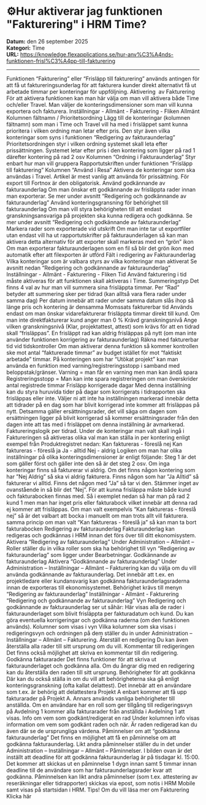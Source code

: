 # ⚙️Hur aktiverar jag funktionen "Fakturering" i HRM Time?

**Datum:** den 26 september 2025  
**Kategori:** Time  
**URL:** https://knowledge.flexapplications.se/hur-anv%C3%A4nds-funktionen-frisl%C3%A4pp-till-fakturering

---

Funktionen “Fakturering” eller “Frisläpp till fakturering” används antingen för att få ut faktureringsunderlag för att fakturera kunder direkt alternativt få ut arbetade timmar per konteringar för uppföljning.
Aktivering  av Fakturering
För att aktivera funktionen kan man här välja om man vill aktivera både Time och/eller Travel. Man väljer de konteringsdimensioner som man vill kunna exportera och fakturera.
Inställningar - Allmänt - Fakturering - Fliken Allmänt
Kolumnen fältnamn / Prioritetsordning
Lägg till de konteringar (kolumnen fältnamn) som man i Time och Travel vill ha med i frisläppet samt kunna prioritera i vilken ordning man letar efter pris. Den styr även vilka konteringar som syns i funktionen “Redigering av fakturaunderlag”
Prioritetsordningen
styr i vilken ordning systemet skall leta efter prissättningen. Systemet letar efter pris i den kontering som ligger på rad 1 därefter kontering på rad 2 osv
Kolumnen “Ordning i Fakturaunderlag”
Styr enbart hur man vill gruppera Rapportutskriften under funktionen “Frisläpp till fakturering”
Kolumnen “Använd i Resa”
Aktivera de konteringar som ska användas i Travel.
Artikel är mest vanlig att använda för prissättning. För export till Fortnox är den obligatorisk.
Använd godkännande av fakturaunderlag
Om man önskar ett godkännande av frisläppta rader innan  man exporterar.
Se mer under avsnitt “Redigering och godkännande av fakturaunderlag”
Använd konteringsgransning för behörighet till fakturaunderlag
Om man vill styra behörigheten till att endast granskningsansvariga på projekten ska kunna redigera och godkänna.
Se mer under avsnitt “Redigering och godkännande av fakturaunderlag”
Markera rader som exporterade vid utskrift
Om man inte tar ut exportfiler utan endast vill ha ut rapportutskrifter på fakturaunderlagen så kan man aktivera detta alternativ för att exporter skall markeras med en “grön” ikon
Om man exporterar fakturaunderlagen som en fil så blir det grön ikon med automatik efter att filexporten är utförd
Fält i redigering av Fakturaunderlag
Vilka konteringar som är valbara styrs av vilka konteringar man aktiverat
Se avsnitt nedan “Redigering och godkännande av fakturaunderlag”
Inställningar - Allmänt - Fakturering - Fliken Tid
Använd fakturering
i tid måste aktiveras för att funktionen skall aktiveras i Time.
Summeringstyp
Det finns 4 val av hur man vill summera sina frisläppta timmar.
Per “Rad” betyder att summering sker per tidrad (kan alltså vara flera rader under samma dag)
Per datum innebär att rader under samma datum slås ihop så länge pris och kontering är densamma
Momssats fakturerbar tid
Används endast om man önskar vidarefakturerar frisläppta timmar direkt till kund. Om man inte direktfakturerar kund anger man 0 %
Krävd granskningsnivå
Ange vilken granskningsnivå (Klar, projektattest, attest) som krävs för att en tidrad skall “frisläppas”. En frisläppt rad kan aldrig frisläppas på nytt (om man inte använder funktionen korrigering av fakturaunderlag)
Räkna med fakturerbar tid vid tidskontroller
Om man aktiverar denna funktion så kommer kontrollen ske mot antal “fakturerade timmar” av budget istället för mot “faktiskt arbetade” timmar.
På konteringen som har “Utökat projekt” kan man använda en funktion med varning/registreringsstopp i samband med beloppstak/gränser.
Varning = man får en varning men man kan ändå spara
Registreringsstopp = Man kan inte spara registreringen om man överskrider antal registrede timmar
Frisläpp korrigerade dagar
Med denna inställning kan du styra huruvida tider på dagar som korrigerats i tidrapporten ska frisläppas eller inte. Väljer ni att inte ha inställningen markerad innebär detta att tidrader på en dag som har blivit korrigerad inte kommer att frisläppas på nytt. Detsamma gäller ersättningsrader, det vill säga om dagen som ersättningen ligger på blivit korrigerad så kommer ersättningsrader från den dagen inte att tas med i frisläppet om denna inställning är avmarkerad.
Faktureringslogik per tidrad.
Under de konteringar man valt skall ingå i Faktureringen så aktiveras olika val man kan ställa in per kontering enligt exempel från Produktregistret nedan:
Kan faktureras - föreslå nej
Kan faktureras - föreslå ja
Ja - alltid
Nej - aldrig
Logiken om man har olika inställningar på olika konteringsdimensioner är enligt följande:
Steg 1 är det som gäller först och gäller inte den så är det steg 2 osv.
Om inga konteringar finns så fakturerar vi aldrig.
Om det finns någon kontering som har ”Nej Aldrig” så ska vi aldrig fakturera.
Finns någon som har ”Ja Alltid” så fakturerar vi alltid.
Finns det någon med ”Ja” så tar vi den.
Stämmer inget av ovanstående in så blir det ”Nej”.
För att kunna frisläppa måste både kund och fakturabocken finnas med. Så i exemplet nedan så har man på rad 2 kund 1 men man har inget pris eller fakturabock vilket innebär att denna rad ej kommer att frisläppas. Om man valt exempelvis “Kan faktureras - föreslå nej” så är det valbart att bocka i manuellt om man trots allt vill fakturera. samma princip om man valt “Kan faktureras - föreslå ja” så kan man ta bort fakturabocken
Redigering av fakturaunderlag
Fakturaunderlag kan redigeras och godkännas i HRM innan det förs över till ditt ekonomisystem.
Aktivera “Redigering av fakturaunderlag”
Under Administration – Allmänt – Roller ställer du in vilka roller som ska ha behörighet till vyn “Redigering av fakturaunderlag” som ligger under Bearbetningar.
Godkännande av fakturaunderlag
Aktivera “Godkännande av fakturaunderlag”
Under Administration – Inställningar – Allmänt – Fakturering kan du välja om du vill använda godkännande av fakturaunderlag. Det innebär att t.ex. en projektledare eller kundansvarig kan godkänna fakturaunderlagsraderna innan de exporteras till ekonomisystemet. Behörighet krävs till menyn “Redigering av fakturaunderlag”
Inställningar - Allmänt - Fakturering
“Redigering och godkännande av fakturaunderlag”
Vyn Redigering och godkännande av fakturaunderlag ser ut såhär:
Här visas alla de rader i fakturaunderlaget som blivit frisläppta per fakturadatum och kund. Du kan göra eventuella korrigeringar och godkänna raderna (om den funktionen används).
Kolumner som visas i vyn
Vilka kolumner som ska visas i redigeringsvyn och ordningen på dem ställer du in under Administration – Inställningar – Allmänt – Fakturering.
Återställ en redigering
Du kan även återställa alla rader till sitt ursprung om du vill.
Kommentar till redigeringen
Det finns också möjlighet att skriva en kommentar till din redigering.
Godkänna fakturarader
Det finns funktioner för att skriva ut fakturaunderlaget och godkänna alla. Om du ångrar dig med en redigering kan du återställa den raden till sitt ursprung.
Behörigheter för att godkänna
Där kan du också ställa in om du vill att behörigheterna ska gå enligt konteringsgranskning (ofta kallat delattest). Det innebär att en användare som t.ex. är behörig att delattestera Projekt A enbart kommer att få upp fakturarader på Projekt A. Annars används vanliga behörigheter till anställda. Om en användare har en roll som ger tillgång till redigeringsvyn på Avdelning 1 kommer alla fakturarader från anställda i Avdelning 1 att visas.
Info om vem som godkänt/redigerat en rad
Under kolumnen info visas information om vem som godkänt raden och när. Är raden redigerad kan du även där se de ursprungliga värdena.
Påminnelser om att “godkänna fakturaunderlag”
Det finns en möjlighet att få en påminnelse om att godkänna fakturaunderlag. Likt andra påminnelser ställer du in det under Administration – Inställningar – Allmänt – Påminnelser.
I bilden ovan är det inställt att deadline för att godkänna fakturaunderlag är på tisdagar kl. 15:00. Det kommer att skickas ut en påminnelse 1 dygn innan samt 5 timmar innan deadline till de användare som har fakturaunderlagsrader kvar att godkänna.
Påminnelsen kan likt andra påminnelser (som t.ex. attestering av reseräkningar eller tidrapporter) skickas via epost, som notis i HRM Mobile samt visas på startsidan i HRM.
Tips! Om du vill läsa mer om Fakturering
Klicka här
